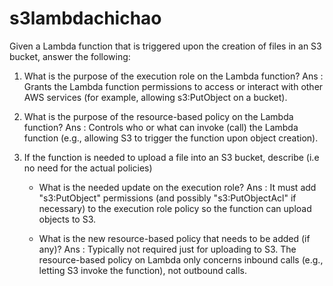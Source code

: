 # s3lambdachichao

Given a Lambda function that is triggered upon the creation of files in an S3 bucket, answer the following:
1. What is the purpose of the execution role on the Lambda function?
Ans : Grants the Lambda function permissions to access or interact with other AWS services (for example, allowing s3:PutObject on a bucket).
   
2. What is the purpose of the resource-based policy on the Lambda function?
Ans : Controls who or what can invoke (call) the Lambda function (e.g., allowing S3 to trigger the function upon object creation).
 
3. If the function is needed to upload a file into an S3 bucket, describe (i.e no need for the actual policies)
   - What is the needed update on the execution role?
   Ans : It must add "s3:PutObject" permissions (and possibly "s3:PutObjectAcl" if necessary) to the execution role policy so the function can upload objects to S3.

   - What is the new resource-based policy that needs to be added (if any)?
   Ans : Typically not required just for uploading to S3. The resource-based policy on Lambda only concerns inbound calls (e.g., letting S3 invoke the function), not outbound calls.
